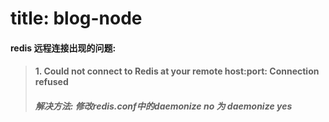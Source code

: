 # title: blog-node
#### redis 远程连接出现的问题:
> #### 1. **Could not connect to Redis at your remote host:port: Connection refused**
> #####    解决方法: 修改redis.conf中的daemonize no 为 daemonize yes
